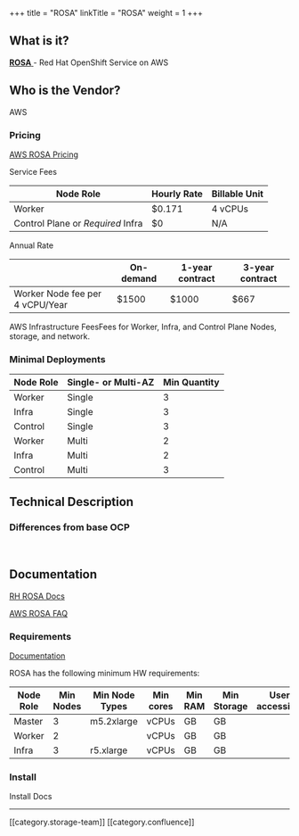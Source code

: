 +++
title = "ROSA"
linkTitle = "ROSA"
weight = 1
+++
## What is it?
[ **ROSA** ](https://aws.amazon.com/rosa/) - Red Hat OpenShift Service on AWS


## Who is the Vendor?
AWS


### Pricing
[AWS ROSA Pricing](https://aws.amazon.com/rosa/pricing/)

Service Fees

|  **Node Role**  |  **Hourly Rate**  |  **Billable Unit**  | 
|  --- |  --- |  --- | 
| Worker | $0.171 | 4 vCPUs | 
| Control Plane or  _Required_  Infra | $0 | N/A | 

Annual Rate

|  |  **On-demand**  |  **1-year contract**  |  **3-year contract**  | 
|  --- |  --- |  --- |  --- | 
| Worker Node fee per 4 vCPU/Year | $1500 | $1000 | $667 | 

AWS Infrastructure FeesFees for Worker, Infra, and Control Plane Nodes, storage, and network.


### Minimal Deployments


|  **Node Role**  |  **Single- or Multi-AZ**  |  **Min Quantity**  | 
|  --- |  --- |  --- | 
| Worker | Single | 3 | 
| Infra | Single | 3 | 
| Control | Single | 3 | 
| Worker | Multi | 2 | 
| Infra | Multi | 2 | 
| Control | Multi | 3 | 


## Technical Description

### Differences from base OCP
 


## Documentation
[RH ROSA Docs](https://docs.openshift.com/rosa/welcome/index.html)

[AWS ROSA FAQ](https://aws.amazon.com/rosa/faqs/)


### Requirements
[Documentation](https://docs.openshift.com/rosa/rosa_planning/rosa-limits-scalability.html)

ROSA has the following minimum HW requirements:



|  **Node Role**  |  **Min Nodes**  |  **Min Node Types**  |  **Min cores**  |  **Min RAM**  |  **Min Storage**  |  **User-accessible?**  | 
|  --- |  --- |  --- |  --- |  --- |  --- |  --- | 
| Master | 3 | m5.2xlarge |  vCPUs | GB | GB |  | 
| Worker | 2 |  |  vCPUs | GB | GB |  | 
| Infra | 3 | r5.xlarge |  vCPUs | GB | GB |  | 


### Install
Install Docs



*****

[[category.storage-team]] 
[[category.confluence]] 
